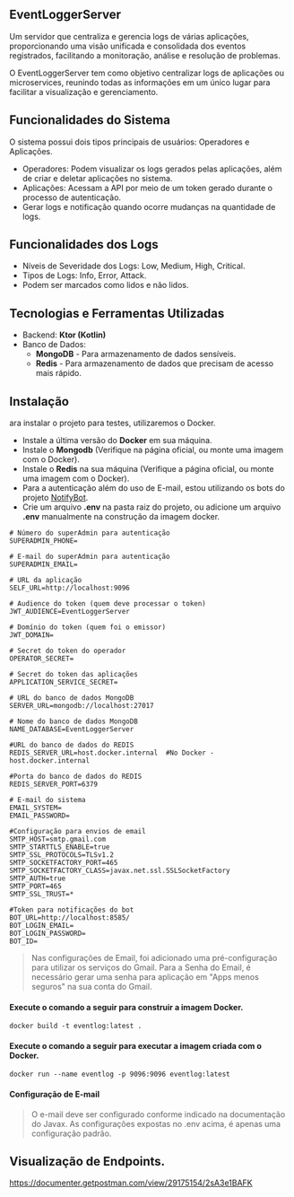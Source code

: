 ## EventLoggerServer
Um servidor que centraliza e gerencia logs de várias aplicações, proporcionando uma visão unificada e consolidada dos eventos registrados, facilitando a monitoração, análise e resolução de problemas.

O EventLoggerServer tem como objetivo centralizar logs de aplicações ou microservices, reunindo todas as informações em um único lugar para facilitar a visualização e gerenciamento.

## Funcionalidades do Sistema
O sistema possui dois tipos principais de usuários: Operadores e Aplicações.
- Operadores: Podem visualizar os logs gerados pelas aplicações, além de criar e deletar aplicações no sistema.
- Aplicações: Acessam a API por meio de um token gerado durante o processo de autenticação.
- Gerar logs e notificação quando ocorre mudanças na quantidade de logs.

## Funcionalidades dos Logs
- Níveis de Severidade dos Logs: Low, Medium, High, Critical.
- Tipos de Logs: Info, Error, Attack.
- Podem ser marcados como lidos e não lidos.

## Tecnologias e Ferramentas Utilizadas

- Backend: **Ktor (Kotlin)**
- Banco de Dados:
    - **MongoDB** - Para armazenamento de dados sensíveis.
    - **Redis** - Para armazenamento de dados que precisam de acesso mais rápido.

## Instalação
ara instalar o projeto para testes, utilizaremos o Docker.

- Instale a última versão do **Docker** em sua máquina.
- Instale o **Mongodb** (Verifique na página oficial, ou monte uma imagem com o Docker).
- Instale o **Redis** na sua máquina (Verifique a página oficial, ou monte uma imagem com o Docker).
- Para a autenticação além do uso de E-mail, estou utilizando os bots do projeto [NotifyBot](https://github.com/sanisamoj/NotifyBot).
- Crie um arquivo **.env** na pasta raiz do projeto, ou adicione um arquivo **.env** manualmente na construção da imagem docker.

```.env
# Número do superAdmin para autenticação
SUPERADMIN_PHONE=

# E-mail do superAdmin para autenticação
SUPERADMIN_EMAIL=

# URL da aplicação
SELF_URL=http://localhost:9096

# Audience do token (quem deve processar o token)
JWT_AUDIENCE=EventLoggerServer

# Domínio do token (quem foi o emissor)
JWT_DOMAIN=

# Secret do token do operador
OPERATOR_SECRET=

# Secret do token das aplicações
APPLICATION_SERVICE_SECRET=

# URL do banco de dados MongoDB
SERVER_URL=mongodb://localhost:27017

# Nome do banco de dados MongoDB
NAME_DATABASE=EventLoggerServer

#URL do banco de dados do REDIS
REDIS_SERVER_URL=host.docker.internal  #No Docker - host.docker.internal

#Porta do banco de dados do REDIS
REDIS_SERVER_PORT=6379

# E-mail do sistema
EMAIL_SYSTEM=
EMAIL_PASSWORD=

#Configuração para envios de email
SMTP_HOST=smtp.gmail.com
SMTP_STARTTLS_ENABLE=true
SMTP_SSL_PROTOCOLS=TLSv1.2
SMTP_SOCKETFACTORY_PORT=465
SMTP_SOCKETFACTORY_CLASS=javax.net.ssl.SSLSocketFactory
SMTP_AUTH=true
SMTP_PORT=465
SMTP_SSL_TRUST=*

#Token para notificações do bot
BOT_URL=http://localhost:8585/
BOT_LOGIN_EMAIL=
BOT_LOGIN_PASSWORD=
BOT_ID=
```
> Nas configurações de Email, foi adicionado uma pré-configuração para utilizar os serviços do Gmail. Para a Senha do Email, é necessário gerar uma senha para aplicação em "Apps menos seguros" na sua conta do Gmail.

#### Execute o comando a seguir para construir a imagem Docker.

    docker build -t eventlog:latest .

#### Execute o comando a seguir para executar a imagem criada com o Docker.

    docker run --name eventlog -p 9096:9096 eventlog:latest

#### Configuração de E-mail

> O e-mail deve ser configurado conforme indicado na documentação do Javax. As configurações expostas no .env acima, é apenas uma configuração padrão.

## Visualização de Endpoints.
https://documenter.getpostman.com/view/29175154/2sA3e1BAFK
